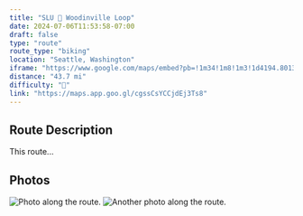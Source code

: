 ```yaml
---
title: "SLU 🔁 Woodinville Loop"
date: 2024-07-06T11:53:58-07:00
draft: false
type: "route"
route_type: "biking"
location: "Seattle, Washington"
iframe: "https://www.google.com/maps/embed?pb=!1m34!1m8!1m3!1d4194.8013524749595!2d-122.16793894816047!3d47.75149877733657!3m2!1i1024!2i768!4f13.1!4m23!3e1!4m5!1s0x54901535f084cfa9%3A0x625c1d3b76d3dc4b!2s2020%20Terry%20Ave%2C%20Seattle%2C%20WA%2098121!3m2!1d47.6177697!2d-122.3353822!4m3!3m2!1d47.7532925!2d-122.16675509999999!4m5!1s0x54906ca9545c7129%3A0xb7376ca8640d81fb!2s2994%20Evergreen%20Point%20Rd%2C%20Medina%2C%20WA%2098039!3m2!1d47.637687199999995!2d-122.238576!4m5!1s0x54901535f084cfa9%3A0x625c1d3b76d3dc4b!2s2020%20Terry%20Ave%2C%20Seattle%2C%20WA%2098121!3m2!1d47.6177697!2d-122.3353822!5e0!3m2!1sen!2sus!4v1720294518375!5m2!1sen!2sus"
distance: "43.7 mi"
difficulty: "🌿"
link: "https://maps.app.goo.gl/cgssCsYCCjdEj3Ts8"
---
```


## Route Description
This route...

## Photos
![Photo along the route.](/images/photo1.jpg)
![Another photo along the route.](/images/photo2.jpg)
